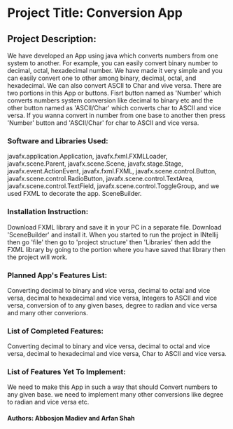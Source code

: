 # Project Title: Conversion App
## Project Description:
We have developed an App using java which converts numbers from one system to another. For example, you can easily convert binary number to decimal, octal, hexadecimal number. We have made it very simple and you can easily convert one to other among binary, decimal, octal, and hexadecimal. We can also convert ASCII to Char and vive versa. There are two portions in this App or buttons. Fisrt button named as 'Number' which converts numbers system conversion like decimal to binary etc and the other button named as 'ASCII/Char' which converts char to ASCII and vice versa. If you wanna convert in number from one base to another then press 'Number' button and 'ASCII/Char' for char to ASCII and vice versa. 
### Software and Libraries Used: 
javafx.application.Application, javafx.fxml.FXMLLoader, javafx.scene.Parent, javafx.scene.Scene, javafx.stage.Stage, javafx.event.ActionEvent, javafx.fxml.FXML, javafx.scene.control.Button, javafx.scene.control.RadioButton, javafx.scene.control.TextArea, javafx.scene.control.TextField, javafx.scene.control.ToggleGroup, and we used FXML to decorate the app. SceneBuilder.
### Installation Instruction: 
Download FXML library and save it in your PC in a separate file. Download 'SceneBuilder' and install it. When you started to run the project in INtellij then go 'file' then go to 'project structure' then 'Libraries' then add the FXML library by going to the portion where you have saved that library then the project will work. 
### Planned App's Features List: 
Converting decimal to binary and vice versa, decimal to octal and vice versa, decimal to hexadecimal and vice versa, Integers to ASCII and vice versa, conversion of to any given bases, degree to radian and vice versa and many other converions.
### List of Completed Features: 
Converting decimal to binary and vice versa, decimal to octal and vice versa, decimal to hexadecimal and vice versa, Char to ASCII and vice versa. 
### List of Features Yet To Implement: 
We need to make this App in such a way that should Convert numbers to any given base. we need to implement many other conversions like degree to radian and vice versa etc. 
#### Authors: Abbosjon Madiev and Arfan Shah
